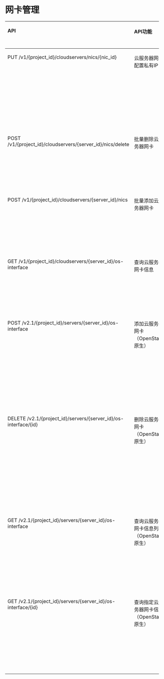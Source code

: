 # 网卡管理<a name="ZH-CN_TOPIC_0103071513"></a>

<a name="table166711250142311"></a>
<table><thead align="left"><tr id="row16721750172310"><th class="cellrowborder" valign="top" width="38.97%" id="mcps1.1.5.1.1"><p id="p1567220502233"><a name="p1567220502233"></a><a name="p1567220502233"></a>API</p>
</th>
<th class="cellrowborder" valign="top" width="20.03%" id="mcps1.1.5.1.2"><p id="p10605125713535"><a name="p10605125713535"></a><a name="p10605125713535"></a>API功能</p>
</th>
<th class="cellrowborder" valign="top" width="21%" id="mcps1.1.5.1.3"><p id="p93075832319"><a name="p93075832319"></a><a name="p93075832319"></a>授权项</p>
</th>
<th class="cellrowborder" valign="top" width="20%" id="mcps1.1.5.1.4"><p id="p1130844411428"><a name="p1130844411428"></a><a name="p1130844411428"></a>授权项作用域</p>
</th>
</tr>
</thead>
<tbody><tr id="row9867181434418"><td class="cellrowborder" valign="top" width="38.97%" headers="mcps1.1.5.1.1 "><p id="p183578185443"><a name="p183578185443"></a><a name="p183578185443"></a>PUT /v1/{project_id}/cloudservers/nics/{nic_id}</p>
</td>
<td class="cellrowborder" valign="top" width="20.03%" headers="mcps1.1.5.1.2 "><p id="p1035771820449"><a name="p1035771820449"></a><a name="p1035771820449"></a>云服务器网卡配置私有IP</p>
</td>
<td class="cellrowborder" valign="top" width="21%" headers="mcps1.1.5.1.3 "><a name="ul5357121817444"></a><a name="ul5357121817444"></a><ul id="ul5357121817444"><li>ecs:cloudServerNics:update</li></ul>
</td>
<td class="cellrowborder" valign="top" width="20%" headers="mcps1.1.5.1.4 "><a name="ul5358118114412"></a><a name="ul5358118114412"></a><ul id="ul5358118114412"><li>支持：</li></ul>
<p id="p23581618204416"><a name="p23581618204416"></a><a name="p23581618204416"></a>项目(Project)</p>
<p id="p1535891813446"><a name="p1535891813446"></a><a name="p1535891813446"></a></p>
<a name="ul1135816181442"></a><a name="ul1135816181442"></a><ul id="ul1135816181442"><li>不支持：</li></ul>
<p id="p13358171824410"><a name="p13358171824410"></a><a name="p13358171824410"></a>企业项目(Enterprise Project)</p>
</td>
</tr>
<tr id="row1791015116446"><td class="cellrowborder" valign="top" width="38.97%" headers="mcps1.1.5.1.1 "><p id="p18358191824417"><a name="p18358191824417"></a><a name="p18358191824417"></a>POST /v1/{project_id}/cloudservers/{server_id}/nics/delete</p>
</td>
<td class="cellrowborder" valign="top" width="20.03%" headers="mcps1.1.5.1.2 "><p id="p73585185447"><a name="p73585185447"></a><a name="p73585185447"></a>批量删除云服务器网卡</p>
</td>
<td class="cellrowborder" valign="top" width="21%" headers="mcps1.1.5.1.3 "><a name="ul3358181815441"></a><a name="ul3358181815441"></a><ul id="ul3358181815441"><li>ecs:cloudServerNics:delete</li></ul>
</td>
<td class="cellrowborder" valign="top" width="20%" headers="mcps1.1.5.1.4 "><a name="ul23581118114412"></a><a name="ul23581118114412"></a><ul id="ul23581118114412"><li>支持：</li></ul>
<p id="p103591118194411"><a name="p103591118194411"></a><a name="p103591118194411"></a>项目(Project)</p>
<p id="p14359918104415"><a name="p14359918104415"></a><a name="p14359918104415"></a>企业项目(Enterprise Project)</p>
</td>
</tr>
<tr id="row13910171120449"><td class="cellrowborder" valign="top" width="38.97%" headers="mcps1.1.5.1.1 "><p id="p1435951874411"><a name="p1435951874411"></a><a name="p1435951874411"></a>POST /v1/{project_id}/cloudservers/{server_id}/nics</p>
</td>
<td class="cellrowborder" valign="top" width="20.03%" headers="mcps1.1.5.1.2 "><p id="p12359141874418"><a name="p12359141874418"></a><a name="p12359141874418"></a>批量添加云服务器网卡</p>
</td>
<td class="cellrowborder" valign="top" width="21%" headers="mcps1.1.5.1.3 "><a name="ul7359151814415"></a><a name="ul7359151814415"></a><ul id="ul7359151814415"><li>ecs:cloudServers:addNics</li></ul>
</td>
<td class="cellrowborder" valign="top" width="20%" headers="mcps1.1.5.1.4 "><a name="ul1135921814411"></a><a name="ul1135921814411"></a><ul id="ul1135921814411"><li>支持：</li></ul>
<p id="p15359618134416"><a name="p15359618134416"></a><a name="p15359618134416"></a>项目(Project)</p>
<p id="p173598188445"><a name="p173598188445"></a><a name="p173598188445"></a>企业项目(Enterprise Project)</p>
</td>
</tr>
<tr id="row1973917711447"><td class="cellrowborder" valign="top" width="38.97%" headers="mcps1.1.5.1.1 "><p id="p63609181440"><a name="p63609181440"></a><a name="p63609181440"></a>GET /v1/{project_id}/cloudservers/{server_id}/os-interface</p>
</td>
<td class="cellrowborder" valign="top" width="20.03%" headers="mcps1.1.5.1.2 "><p id="p103603180442"><a name="p103603180442"></a><a name="p103603180442"></a>查询云服务器网卡信息</p>
</td>
<td class="cellrowborder" valign="top" width="21%" headers="mcps1.1.5.1.3 "><a name="ul10360171814440"></a><a name="ul10360171814440"></a><ul id="ul10360171814440"><li>ecs:cloudServers:get</li></ul>
</td>
<td class="cellrowborder" valign="top" width="20%" headers="mcps1.1.5.1.4 "><a name="ul8360101854415"></a><a name="ul8360101854415"></a><ul id="ul8360101854415"><li>支持：</li></ul>
<p id="p143608185440"><a name="p143608185440"></a><a name="p143608185440"></a>项目(Project)</p>
<p id="p13360918194416"><a name="p13360918194416"></a><a name="p13360918194416"></a>企业项目(Enterprise Project)</p>
</td>
</tr>
<tr id="row2672125032316"><td class="cellrowborder" valign="top" width="38.97%" headers="mcps1.1.5.1.1 "><p id="p33882125248"><a name="p33882125248"></a><a name="p33882125248"></a>POST /v2.1/{project_id}/servers/{server_id}/os-interface</p>
</td>
<td class="cellrowborder" valign="top" width="20.03%" headers="mcps1.1.5.1.2 "><p id="p02271056433"><a name="p02271056433"></a><a name="p02271056433"></a>添加云服务器网卡（OpenStack原生）</p>
</td>
<td class="cellrowborder" valign="top" width="21%" headers="mcps1.1.5.1.3 "><a name="ul1388912122416"></a><a name="ul1388912122416"></a><ul id="ul1388912122416"><li>ecs:serverInterfaces:use</li><li>ecs:serverInterfaces:get</li></ul>
<a name="ul18388612152416"></a><a name="ul18388612152416"></a><ul id="ul18388612152416"><li>vpc:networks:get</li><li>vpc:networks:update</li><li>vpc:subnets:get</li><li>vpc:subnets:update</li><li>vpc:ports:create</li><li>vpc:ports:update</li><li>vpc:ports:get</li><li>vpc:networks:create</li><li>vpc:subnets:create</li><li>vpc:routers:get</li><li>vpc:routers:update</li></ul>
</td>
<td class="cellrowborder" valign="top" width="20%" headers="mcps1.1.5.1.4 "><a name="ul93731813713"></a><a name="ul93731813713"></a><ul id="ul93731813713"><li>支持：</li></ul>
<p id="p33888131113"><a name="p33888131113"></a><a name="p33888131113"></a>项目(Project)</p>
<p id="p1538820131514"><a name="p1538820131514"></a><a name="p1538820131514"></a></p>
<a name="ul23881813710"></a><a name="ul23881813710"></a><ul id="ul23881813710"><li>不支持：</li></ul>
<p id="p1338891314114"><a name="p1338891314114"></a><a name="p1338891314114"></a>企业项目(Enterprise Project)</p>
</td>
</tr>
<tr id="row06721150152313"><td class="cellrowborder" valign="top" width="38.97%" headers="mcps1.1.5.1.1 "><p id="p1738911218249"><a name="p1738911218249"></a><a name="p1738911218249"></a>DELETE /v2.1/{project_id}/servers/{server_id}/os-interface/{id}</p>
</td>
<td class="cellrowborder" valign="top" width="20.03%" headers="mcps1.1.5.1.2 "><p id="p152273515431"><a name="p152273515431"></a><a name="p152273515431"></a>删除云服务器网卡（OpenStack原生）</p>
</td>
<td class="cellrowborder" valign="top" width="21%" headers="mcps1.1.5.1.3 "><a name="ul193891312182411"></a><a name="ul193891312182411"></a><ul id="ul193891312182411"><li>ecs:serverInterfaces:use</li><li>ecs:serverInterfaces:get</li><li>ecs:servers:get</li></ul>
<a name="ul2038921282413"></a><a name="ul2038921282413"></a><ul id="ul2038921282413"><li>vpc:networks:create</li><li>vpc:subnets:create</li><li>vpc:networks:get</li><li>vpc:networks:update</li><li>vpc:subnets:get</li><li>vpc:subnets:update</li><li>vpc:ports:delete</li><li>vpc:ports:update</li><li>vpc:ports:get</li><li>vpc:routers:get</li><li>vpc:routers:update</li></ul>
</td>
<td class="cellrowborder" valign="top" width="20%" headers="mcps1.1.5.1.4 "><a name="ul182031577214"></a><a name="ul182031577214"></a><ul id="ul182031577214"><li>支持：</li></ul>
<p id="p42038570219"><a name="p42038570219"></a><a name="p42038570219"></a>项目(Project)</p>
<p id="p112031957621"><a name="p112031957621"></a><a name="p112031957621"></a></p>
<a name="ul5203557221"></a><a name="ul5203557221"></a><ul id="ul5203557221"><li>不支持：</li></ul>
<p id="p1320365710210"><a name="p1320365710210"></a><a name="p1320365710210"></a>企业项目(Enterprise Project)</p>
</td>
</tr>
<tr id="row46721250112312"><td class="cellrowborder" valign="top" width="38.97%" headers="mcps1.1.5.1.1 "><p id="p1339151212245"><a name="p1339151212245"></a><a name="p1339151212245"></a>GET /v2.1/{project_id}/servers/{server_id}/os-interface</p>
</td>
<td class="cellrowborder" valign="top" width="20.03%" headers="mcps1.1.5.1.2 "><p id="p172276511435"><a name="p172276511435"></a><a name="p172276511435"></a>查询云服务器网卡信息列表（OpenStack原生）</p>
</td>
<td class="cellrowborder" valign="top" width="21%" headers="mcps1.1.5.1.3 "><a name="ul1339121242413"></a><a name="ul1339121242413"></a><ul id="ul1339121242413"><li>ecs:serverInterfaces:get</li></ul>
<a name="ul1339161262419"></a><a name="ul1339161262419"></a><ul id="ul1339161262419"><li>vpc:ports:get</li></ul>
</td>
<td class="cellrowborder" valign="top" width="20%" headers="mcps1.1.5.1.4 "><a name="ul16107210320"></a><a name="ul16107210320"></a><ul id="ul16107210320"><li>支持：</li></ul>
<p id="p166101821238"><a name="p166101821238"></a><a name="p166101821238"></a>项目(Project)</p>
<p id="p8610921034"><a name="p8610921034"></a><a name="p8610921034"></a></p>
<a name="ul17610526319"></a><a name="ul17610526319"></a><ul id="ul17610526319"><li>不支持：</li></ul>
<p id="p5626622318"><a name="p5626622318"></a><a name="p5626622318"></a>企业项目(Enterprise Project)</p>
</td>
</tr>
<tr id="row14673195092318"><td class="cellrowborder" valign="top" width="38.97%" headers="mcps1.1.5.1.1 "><p id="p3392131218246"><a name="p3392131218246"></a><a name="p3392131218246"></a>GET /v2.1/{project_id}/servers/{server_id}/os-interface/{id}</p>
</td>
<td class="cellrowborder" valign="top" width="20.03%" headers="mcps1.1.5.1.2 "><p id="p1022718514437"><a name="p1022718514437"></a><a name="p1022718514437"></a>查询指定云服务器网卡信息（OpenStack原生）</p>
</td>
<td class="cellrowborder" valign="top" width="21%" headers="mcps1.1.5.1.3 "><a name="ul8392181232411"></a><a name="ul8392181232411"></a><ul id="ul8392181232411"><li>ecs:serverInterfaces:get</li></ul>
<a name="ul1392171214243"></a><a name="ul1392171214243"></a><ul id="ul1392171214243"><li>vpc:ports:get</li></ul>
</td>
<td class="cellrowborder" valign="top" width="20%" headers="mcps1.1.5.1.4 "><a name="ul173291154317"></a><a name="ul173291154317"></a><ul id="ul173291154317"><li>支持：</li></ul>
<p id="p19329155132"><a name="p19329155132"></a><a name="p19329155132"></a>项目(Project)</p>
<p id="p103292051534"><a name="p103292051534"></a><a name="p103292051534"></a></p>
<a name="ul1732935133"></a><a name="ul1732935133"></a><ul id="ul1732935133"><li>不支持：</li></ul>
<p id="p123459516318"><a name="p123459516318"></a><a name="p123459516318"></a>企业项目(Enterprise Project)</p>
</td>
</tr>
</tbody>
</table>

